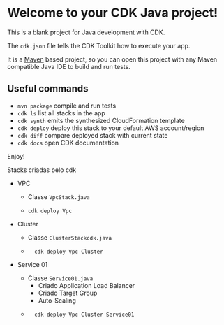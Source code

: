 # Welcome to your CDK Java project!

This is a blank project for Java development with CDK.

The `cdk.json` file tells the CDK Toolkit how to execute your app.

It is a [Maven](https://maven.apache.org/) based project, so you can open this project with any Maven compatible Java IDE to build and run tests.

## Useful commands

 * `mvn package`     compile and run tests
 * `cdk ls`          list all stacks in the app
 * `cdk synth`       emits the synthesized CloudFormation template
 * `cdk deploy`      deploy this stack to your default AWS account/region
 * `cdk diff`        compare deployed stack with current state
 * `cdk docs`        open CDK documentation

Enjoy!

Stacks criadas pelo cdk

* VPC
    * Classe `VpcStack.java`
    * ```
      cdk deploy Vpc
      ```
* Cluster
  * Classe `ClusterStackcdk.java`
  * ```
      cdk deploy Vpc Cluster
    ```

* Service 01
  * Classe `Service01.java`
    * Criado Application Load Balancer
    * Criado Target Group
    * Auto-Scaling
  * ```
      cdk deploy Vpc Cluster Service01
    ```